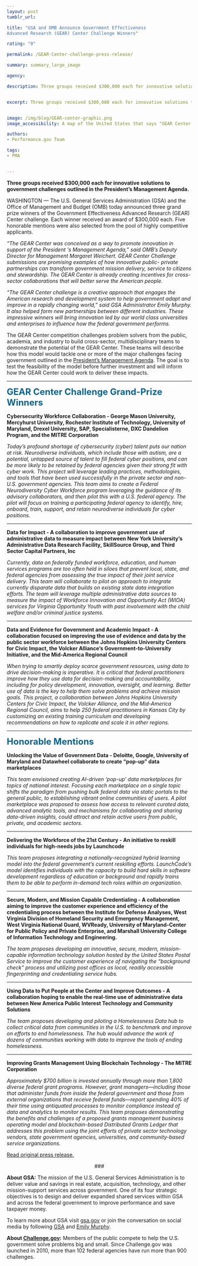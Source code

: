 ```yaml
---
layout: post
tumblr_url:

title: "GSA and OMB Announce Government Effectiveness
Advanced Research (GEAR) Center Challenge Winners"

rating: "0"

permalink: /GEAR-Center-challenge-press-release/

summary: summary_large_image

agency:

description: Three groups received $300,000 each for innovative solutions to government challenges outlined in the President’s Management Agenda.


excerpt: Three groups received $300,000 each for innovative solutions to government challenges outlined in the President’s Management Agenda.


image: /img/blog/GEAR-center-graphic.png
image_accessibility: A map of the United States that says "GEAR Center Challenge Winners."

authors:
- Performance.gov Team

tags:
- PMA


---
```

 **Three groups received $300,000 each for innovative solutions to government challenges outlined in the President’s Management Agenda.**

 WASHINGTON — The U.S. General Services Administration (GSA) and the Office of Management and Budget (OMB) today announced three grand prize winners of the Government Effectiveness Advanced Research (GEAR) Center challenge. Each winner received an award of $300,000 each. Five honorable mentions were also selected from the pool of highly competitive applicants.  

*“The GEAR Center was conceived as a way to promote innovation in support of the President ‘s Management Agenda,” said OMB’s Deputy Director for Management Margaret Weichert. GEAR Center Challenge submissions are promising examples of how innovative public- private partnerships can transform government mission delivery, service to citizens and stewardship. The GEAR Center is already creating incentives for cross-sector collaborations that will better serve the American people.*

*“The GEAR Center challenge is a creative approach that engages the American research and development system to help government adapt and improve in a rapidly changing world,” said GSA Administrator Emily Murphy. It also helped form new partnerships between different industries.  These impressive winners will bring innovation led by our world class universities and enterprises to influence how the federal government performs.*

The GEAR Center competition challenges problem solvers from the public, academia, and industry to build cross-sector, multidisciplinary teams to demonstrate the potential of the GEAR Center. These teams will describe how this model would tackle one or more of the major challenges facing government outlined in the [President’s Management Agenda](https://www.performance.gov/PMA/PMA.html). The goal is to test the feasibility of the model before further investment and will inform how the GEAR Center could work to deliver these impacts.

<hr style= "hieght:10px; color:#28a0cb">

<b style="font-size: 24px; color: 07648d">**GEAR Center Challenge Grand-Prize Winners**</b>

**Cybersecurity Workforce Collaboration - George Mason University, Mercyhurst University, Rochester Institute of Technology, University of Maryland, Drexel University, SAP, Specialisterne, DXC Dandelion Program, and the MITRE Corporation**

*Today’s profound shortage of cybersecurity (cyber) talent puts our nation at risk. Neurodiverse individuals, which include those with autism, are a potential, untapped source of talent to fill federal cyber positions, and can be more likely to be retained by federal agencies given their strong fit with cyber work.  This project will leverage leading practices, methodologies, and tools that have been used successfully in the private sector and non-U.S. government agencies. This team aims to create a Federal Neurodiversity Cyber Workforce program leveraging the guidance of its advisory collaborators, and then pilot this with a U.S. federal agency. The pilot will focus on training a participating federal agency to identify, hire, onboard, train, support, and retain neurodiverse individuals for cyber positions.*

<hr style= "hieght:5px; color:#07648d">

**Data for Impact - A collaboration to improve government use of administrative data to measure impact between New York University’s Administrative Data Research Facility, SkillSource Group, and Third Sector Capital Partners, Inc**

*Currently, data on federally funded workforce, education, and human services programs are too often held in siloes that prevent local, state, and federal agencies from assessing the true impact of their joint service delivery. This team will collaborate to pilot an approach to integrate currently disparate data that builds on existing state data integration efforts. The team will leverage multiple administrative data sources to measure the impact of Workforce Innovation and Opportunity Act (WIOA) services for Virginia Opportunity Youth with past involvement with the child welfare and/or criminal justice systems.*

<hr style= "hieght:5px; color:#07648d">

**Data and Evidence for Government and Academic Impact - A collaboration focused on improving the use of evidence and data by the public sector workforce between the Johns Hopkins University Centers for Civic Impact, the Volcker Alliance’s Government-to-University Initiative, and the Mid-America Regional Council**

*When trying to smartly deploy scarce government resources, using data to drive decision-making is imperative. It is critical that federal practitioners improve how they use data for decision-making and accountability, including for policy development, innovation, oversight, and learning. Better use of data is the key to help them solve problems and achieve mission goals. This project, a collaboration between Johns Hopkins University Centers for Civic Impact, the Volcker Alliance, and the Mid-America Regional Council, aims to help 250 federal practitioners in Kansas City by customizing an existing training curriculum and developing recommendations on how to replicate and scale it in other regions.*

<hr style= "hieght:10px; color:#28a0cb">

<b style="font-size: 24px; color: 07648d">**Honorable Mentions**</b>

**Unlocking the Value of Government Data -  Deloitte, Google, University of Maryland and Datawheel collaborate to create “pop-up” data marketplaces**

*This team envisioned creating AI-driven ‘pop-up’ data marketplaces for topics of national interest. Focusing each marketplace on a single topic shifts the paradigm from pushing bulk federal data via static portals to the general public, to establishing vibrant online communities of users. A pilot marketplace was proposed to assess how access to relevant curated data, advanced analytic tools, and mechanisms for collaborating and sharing data-driven insights, could attract and retain active users from public, private, and academic sectors.*

<hr style= "hieght:5px; color:#07648d">

**Delivering the Workforce of the 21st Century - An initiative to reskill individuals for high-needs jobs by Launchcode**

*This team proposes integrating a nationally-recognized hybrid learning model into the federal government’s current reskilling efforts. LaunchCode’s model identifies individuals with the capacity to build hard skills in software development regardless of education or background and rapidly trains them to be able to perform in-demand tech roles within an organization.*

<hr style= "hieght:5px; color:#07648d">

**Secure, Modern, and Mission Capable Credentialing - A collaboration aiming to improve the customer experience and efficiency of the credentialing process between the Institute for Defense Analyses,  West Virginia Division of Homeland Security and Emergency Management, West Virginia National Guard, WVReady, University of Maryland-Center for Public Policy and Private Enterprise, and Marshall University College of Information Technology and Engineering.**

*The team proposes developing an innovative, secure, modern, mission-capable information technology solution hosted by the United States Postal Service to improve the customer experience of navigating the “background check” process and utilizing post offices as local, readily accessible fingerprinting and credentialing service hubs.*

<hr style= "hieght:5px; color:#07648d">

**Using Data to Put People at the Center and Improve Outcomes - A collaboration hoping to enable the real-time use of administrative data between New America Public Interest Technology and Community Solutions**

*The team proposes developing and piloting a Homelessness Data hub to collect critical data from communities in the U.S. to benchmark and improve on efforts to end homelessness.  The hub would advance the work of dozens of communities working with data to improve the tools of ending homelessness.*

<hr style= "hieght:5px; color:#07648d">

**Improving Grants Management Using Blockchain Technology - The MITRE Corporation**

*Approximately $700 billion is invested annually through more than 1,800 diverse federal grant programs. However, grant managers—including those that administer funds from inside the federal government and those from external organizations that receive federal funds—report spending 40% of their time using antiquated processes to monitor compliance instead of data and analytics to monitor results. This team proposes demonstrating the benefits and challenges of a proposed grants management business operating model and blockchain-based Distributed Grants Ledger that addresses this problem using the joint efforts of private sector technology vendors, state government agencies, universities, and community-based service organizations.*

[Read original press release.](https://www.gsa.gov/about-us/newsroom/news-releases/gsa-and-omb-announce-government-effectiveness-advanced-research-center-challenge-winners)

<center>###</center>

**About GSA:** The mission of the U.S. General Services Administration is to deliver value and savings in real estate, acquisition, technology, and other mission-support services across government. One of its four strategic objectives is to design and deliver expanded shared services within GSA and across the federal government to improve performance and save taxpayer money.

To learn more about GSA visit [gsa.gov](https://www.gsa.gov/) or join the conversation on social media by following [GSA](https://twitter.com/USGSA) and [Emily Murphy](https://twitter.com/GSAEmily).

**About [Challenge.gov](https://www.challenge.gov/):** Members of the public compete to help the U.S. government solve problems big and small. Since Challenge.gov was launched in 2010, more than 102 federal agencies have run more than 900 challenges.
